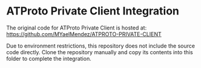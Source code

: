 # ATProto Private Client Integration

The original code for ATProto Private Client is hosted at:
<https://github.com/MYaelMendez/ATPROTO-PRIVATE-CLIENT>

Due to environment restrictions, this repository does not include the source
code directly. Clone the repository manually and copy its contents into this
folder to complete the integration.
